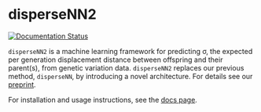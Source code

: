 # disperseNN2

[![Documentation Status](https://readthedocs.org/projects/dispersenn2/badge/?version=latest)](https://dispersenn2.readthedocs.io/en/latest/?badge=latest)

`disperseNN2` is a machine learning framework for predicting &#963;, the expected per generation displacement distance between offspring and their parent(s), from genetic variation data.
`disperseNN2` replaces our previous method, `disperseNN`, by introducing
a novel architecture. For details see our [preprint](https://link.springer.com/article/10.1186/s12859-023-05522-7).

For installation and usage instructions, see the [docs page](https://dispersenn2.readthedocs.io/en/latest/).
